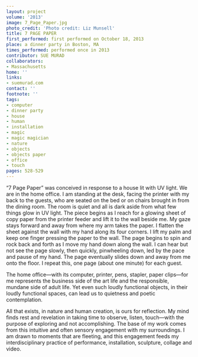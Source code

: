 ```yaml
---
layout: project
volume: '2013'
image: 7_Page_Paper.jpg
photo_credit: 'Photo credit: Liz Munsell'
title: 7 PAGE PAPER
first_performed: first performed on October 18, 2013
place: a dinner party in Boston, MA
times_performed: performed once in 2013
contributor: SUE MURAD
collaborators:
- Massachusetts
home: ''
links:
- suemurad.com
contact: ''
footnote: ''
tags:
- computer
- dinner party
- house
- human
- installation
- magic
- magic magician
- nature
- objects
- objects paper
- office
- touch
pages: 528-529
---
```


“7 Page Paper” was conceived in response to a house lit with UV light. We are in the home office. I am standing at the desk, facing the printer with my back to the guests, who are seated on the bed or on chairs brought in from the dining room. The room is quiet and all is dark aside from what few things glow in UV light. The piece begins as I reach for a glowing sheet of copy paper from the printer feeder and lift it to the wall beside me. My gaze stays forward and away from where my arm takes the paper. I flatten the sheet against the wall with my hand along its four corners. I lift my palm and keep one finger pressing the paper to the wall. The page begins to spin and rock back and forth as I move my hand down along the wall. I can hear but not see the page slowly, then quickly, pinwheeling down, led by the pace and pause of my hand. The page eventually slides down and away from me onto the floor. I repeat this, one page (about one minute) for each guest.

The home office—with its computer, printer, pens, stapler, paper clips—for me represents the business side of the art life and the responsible, mundane side of adult life. Yet even such loudly functional objects, in their loudly functional spaces, can lead us to quietness and poetic contemplation.

All that exists, in nature and human creation, is ours for reflection. My mind finds rest and revelation in taking time to observe, listen, touch—with the purpose of exploring and not accomplishing. The base of my work comes from this intuitive and often sensory engagement with my surroundings. I am drawn to moments that are fleeting, and this engagement feeds my interdisciplinary practice of performance, installation, sculpture, collage and video.
